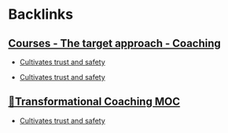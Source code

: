 
# Backlinks
## [Courses - The target approach - Coaching](<Courses - The target approach - Coaching.md>)
- [Cultivates trust and safety](<Cultivates trust and safety.md>)

- [Cultivates trust and safety](<Cultivates trust and safety.md>)

## [🧭Transformational Coaching MOC](<🧭Transformational Coaching MOC.md>)
- [Cultivates trust and safety](<Cultivates trust and safety.md>)

